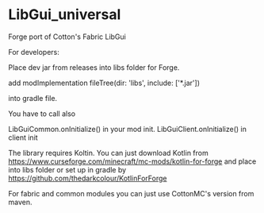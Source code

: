 # LibGui_universal
Forge port of Cotton's Fabric LibGui

For developers:

Place dev jar from releases into libs folder for Forge.

add
modImplementation fileTree(dir: 'libs', include: ['*.jar'])

into gradle file.

You have to call also

LibGuiCommon.onInitialize() in your mod init.
LibGuiClient.onInitialize() in client init

The library requires Koltin.
You can just download Kotlin
from https://www.curseforge.com/minecraft/mc-mods/kotlin-for-forge and place into libs folder
or set up in gradle by https://github.com/thedarkcolour/KotlinForForge

For fabric and common modules you can just use CottonMC's version from maven.
